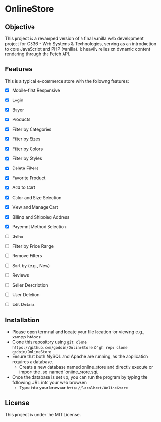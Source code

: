 # OnlineStore

## Objective

This project is a revamped version of a final vanilla web development project for CS36 - Web Systems & Technologies, serving as an introduction to core JavaScript and PHP (vanilla). It heavily relies on dynamic content rendering through the Fetch API.

## Features

This is a typical e-commerce store with the followng features:

- [x] Mobile-first Responsive
- [x] Login
- [x] Buyer
- [x] Products
- [x] Filter by Categories
- [x] Filter by Sizes
- [x] Filter by Colors
- [x] Filter by Styles
- [x] Delete Filters
- [x] Favorite Product
- [x] Add to Cart
- [x] Color and Size Selection
- [x] View and Manage Cart
- [x] Billing and Shipping Address
- [x] Payemnt Method Selection

- [ ] Seller
- [ ] Filter by Price Range
- [ ] Remove Filters
- [ ] Sort by (e.g., New)
- [ ] Reviews
- [ ] Seller Description
- [ ] User Deletion
- [ ] Edit Details

## Installation

- Please open terminal and locate your file location for viewing e.g., xampp htdocs
- Clone this repository using `git clone https://github.com/godoin/OnlineStore` or `gh repo clone godoin/OnlineStore`
- Ensure that both MySQL and Apache are running, as the application requires a database.
  - Create a new database named online_store and directly execute or import the .sql named `online_store.sql.
- Once the database is set up, you can run the program by typing the following URL into your web browser:
  - Type into your browser `http://localhost/OnlineStore`

## License

This project is under the MIT License.
